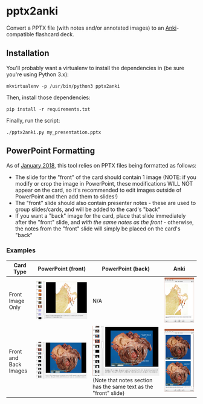 # pptx2anki

Convert a PPTX file (with notes and/or annotated images) to an [Anki](https://apps.ankiweb.net/)-compatible flashcard deck.

## Installation

You'll probably want a virtualenv to install the dependencies in (be sure you're using Python 3.x):

```
mkvirtualenv -p /usr/bin/python3 pptx2anki
```

Then, install those dependencies:

```
pip install -r requirements.txt
```

Finally, run the script:

```
./pptx2anki.py my_presentation.pptx
```

## PowerPoint Formatting

As of [January 2018](https://github.com/bdunnette/pptx2anki/tree/b969dcdfa73a23b07ee67601622324863cbeb08d), this tool relies on PPTX files being formatted as follows:

* The slide for the "front" of the card should contain 1 image (NOTE: if you modify or crop the image in PowerPoint, these modifications WILL NOT appear on the card, so it's recommended to edit images outside of PowerPoint and then add them to slides!)
* The "front" slide should also contain presenter notes - these are used to group slides/cards, and will be added to the card's "back"
* If you want a "back" image for the card, place that slide immediately after the "front" slide, and _with the same notes as the front_ - otherwise, the notes from the "front" slide will simply be placed on the card's "back"

### Examples

|Card Type|PowerPoint (front)|PowerPoint (back)|Anki|
|---|---|---|---|
|Front Image Only|![PowerPoint (front)](images/card-pptx-front-noback.PNG)|N/A|![PowerPoint (front)](images/card-anki-noback.PNG)|
|Front and Back Images|![PowerPoint (front)](images/card-pptx-front.PNG)|![PowerPoint (front)](images/card-pptx-back.PNG)(Note that notes section has the same text as the "front" slide)|![PowerPoint (front)](images/card-anki-2images.PNG)|
